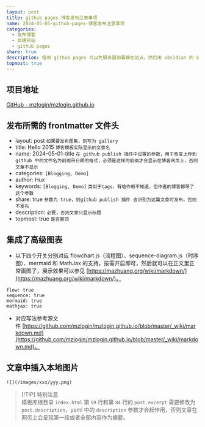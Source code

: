 ```yaml
---  
layout: post  
title: github pages 博客发布注意事项  
name: 2024-05-05-github-pages-博客发布注意事项  
categories:  
  - 发布博客  
  - 自建网站  
  - github pages  
share: true  
description: 借用 github pages 可以免服务器部署静态站点，然后用 obsidian 的 GitHub publisher 插件，可以在 obsidian 中编辑好文章后直接发布到站点，使其在外网可见  
topmost: true  
---  
```

  
## 项目地址  
  
[GitHub - mzlogin/mzlogin.github.io](https://github.com/mzlogin/mzlogin.github.io)  
  
## 发布所需的 frontmatter 文件头  
  
- layout: post    `如果要发布图集，则写为 gallery`  
- title: Hello 2015   `博客模板实际显示的文章名`  
- name: 2024-05-01-title   `在 github publish 插件中设置的参数，用于改变上传到 github 中的文件名为前缀带日期的格式，必须是这样的前缀才会显示在博客网页上，否则文章不显示`  
- categories: `[Blogging, Demo]`  
- author: Hux  
- keywords: `[Blogging, Demo]`     `类似于tags，有啥作用不知道，但作者的博客都带了这个参数`  
- share: true   `参数为 true，则github publish 插件 会识别为这篇文章可发布，否则不发布`  
- description:   `必要，否则文章只显示标题`  
- topmost: true    `是否置顶`  
  
## 集成了高级图表  
  
- 以下四个开关分别对应 flowchart.js（流程图）、sequence-diagram.js（时序图）、mermaid 和 MathJax 的支持，按需开启即可，然后就可以在正文里正常画图了，展示效果可以参见 [https://mazhuang.org/wiki/markdown/](https://mazhuang.org/wiki/markdown/)。  
  
```  
flow: true  
sequence: true  
mermaid: true  
mathjax: true  
```  
  
- 对应写法参考源文件 [https://github.com/mzlogin/mzlogin.github.io/blob/master/_wiki/markdown.md](https://github.com/mzlogin/mzlogin.github.io/blob/master/_wiki/markdown.md)。  
  
## 文章中插入本地图片  
  
```  
![](/images/xxx/yyy.png)  
```  
  
> [!TIP] 特别注意    
> 模板库根目录 `index.html` 第 `59` 行和第 `84` 行的 `post.excerpt` 需要修改为 `post.description`，yaml 中的 `description` 参数才会起作用，否则文章在网页上会呈现第一段或者全部内容作为摘要。  
